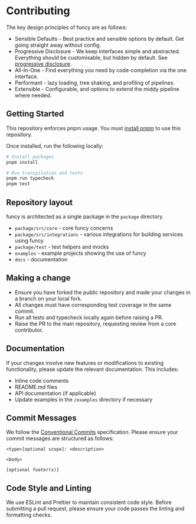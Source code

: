 # Contributing

The key design principles of funcy are as follows:

- Sensible Defaults - Best practice and sensible options by default. Get going straight away without config.
- Progressive Disclosure - We keep interfaces simple and abstracted. Everything should be customisable, but hidden by default. See [progressive disclosure](https://en.wikipedia.org/wiki/Progressive_disclosure).
- All-In-One - Find everything you need by code-completion via the one interface.
- Performant - lazy loading, tree shaking, and profiling of pipelines.
- Extensible - Configurable, and options to extend the middy pipeline where needed.

## Getting Started

This repository enforces pnpm usage. You must [install pnpm](https://pnpm.io/installation) to use this repository.

Once installed, run the following locally:

```bash
# Install packages
pnpm install

# Run transpilation and tests
pnpm run typecheck
pnpm test
```

## Repository layout

funcy is architected as a single package in the `package` directory.

- `package/src/core` - core funcy concerns
- `package/src/integrations` - various integrations for building services using funcy
- `package/test` - test helpers and mocks
- `examples` - example projects showing the use of funcy
- `docs` - documentation

## Making a change

- Ensure you have forked the public repository and made your changes in a branch on your local fork.
- All changes must have corresponding test coverage in the same commit.
- Run all tests and typecheck locally again before raising a PR.
- Raise the PR to the main repository, requesting review from a core contributor.

## Documentation

If your changes involve new features or modifications to existing functionality, please update the relevant documentation. This includes:

- Inline code comments
- README.md files
- API documentation (if applicable)
- Update examples in the `/examples` directory if necessary

## Commit Messages

We follow the [Conventional Commits](https://www.conventionalcommits.org/) specification. Please ensure your commit messages are structured as follows:

```
<type>[optional scope]: <description>

<body>

[optional footer(s)]
```

## Code Style and Linting

We use ESLint and Prettier to maintain consistent code style. Before submitting a pull request, please ensure your code passes the linting and formatting checks.
